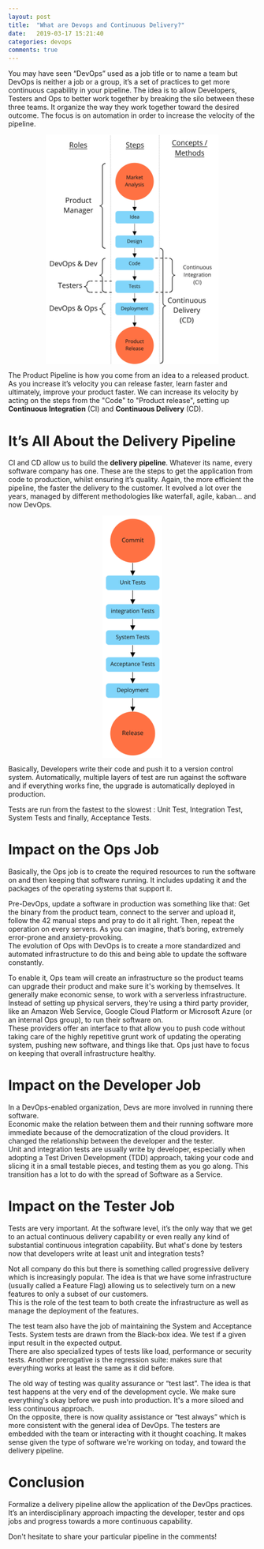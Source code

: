 ```yaml
---
layout: post
title:  "What are Devops and Continuous Delivery?"
date:   2019-03-17 15:21:40
categories: devops
comments: true
---
```


<style type="text/css">
img {
    display: block;
    max-width:350px;
    margin-left: auto;
    margin-right: auto;
}
#delivery-pipeline-fig {
    max-width: 120px;
}
</style>

You may have seen “DevOps” used as a job title or to name a team but DevOps is neither a job or a group, it’s a set of practices to get more continuous capability in your pipeline. The idea is to allow Developers, Testers and Ops to better work together by breaking the silo between these three teams. It organize the way they work together toward the desired outcome. The focus is on automation in order to increase the velocity of the pipeline.  

<img src="/assets/posts/2019-03-17-devops-and-continuous-delivery/product_pipeline.jpg" alt="Product Pipeline">

The Product Pipeline is how you come from an idea to a released product. As you increase it’s velocity you can release faster, learn faster and ultimately, improve your product faster. We can increase its velocity by acting on the steps from the "Code" to "Product release", setting up **Continuous Integration** (CI) and **Continuous Delivery** (CD).  

# It’s All About the Delivery Pipeline

CI and CD allow us to build the **delivery pipeline**. Whatever its name, every software company has one. These are the steps to get the application from code to production, whilst ensuring it’s quality. Again, the more efficient the pipeline, the faster the delivery to the customer. It evolved a lot over the years, managed by different methodologies like waterfall, agile, kaban… and now DevOps.  

<img src="/assets/posts/2019-03-17-devops-and-continuous-delivery/delivery_pipeline.jpg" alt="Delivery Pipeline" id="delivery-pipeline-fig">

Basically, Developers write their code and push it to a version control system. Automatically, multiple layers of test are run against the software and if everything works fine, the upgrade is automatically deployed in production.  

Tests are run from the fastest to the slowest : Unit Test, Integration Test, System Tests and finally, Acceptance Tests.  

# Impact on the Ops Job

Basically, the Ops job is to create the required resources to run the software on and then keeping that software running. It includes updating it and the packages of the operating systems that support it.  

Pre-DevOps, update a software in production was something like that: Get the binary from the product team, connect to the server and upload it, follow the 42 manual steps and pray to do it all right. Then, repeat the operation on every servers. As you can imagine, that’s boring, extremely error-prone and anxiety-provoking.  
The evolution of Ops with DevOps is to create a more standardized and automated infrastructure to do this and being able to update the software constantly.  

To enable it, Ops team will create an infrastructure so the product teams can upgrade their product and make sure it's working by themselves. It generally make economic sense, to work with a serverless infrastructure. Instead of setting up physical servers, they're using a third party provider, like an Amazon Web Service, Google Cloud Platform or Microsoft Azure (or an internal Ops group), to run their software on.  
These providers offer an interface to that allow you to push code without taking care of the highly repetitive grunt work of updating the operating system, pushing new software, and things like that. Ops just have to focus on keeping that overall infrastructure healthy.  

# Impact on the Developer Job

In a DevOps-enabled organization, Devs are more involved in running there software.  
Economic make the relation between them and their running software more immediate because of the democratization of the cloud providers. It changed the relationship between the developer and the tester.  
Unit and integration tests are usually write by developer, especially when adopting a Test Driven Development (TDD) approach, taking your code and slicing it in a small testable pieces, and testing them as you go along. This transition has a lot to do with the spread of Software as a Service.  

# Impact on the Tester Job

Tests are very important. At the software level, it’s the only way that we get to an actual continuous delivery capability or even really any kind of substantial continuous integration capability. But what's done by testers now that developers write at least unit and integration tests?  

Not all company do this but there is something called progressive delivery which is increasingly popular. The idea is that we have some infrastructure (usually called a Feature Flag) allowing us to selectively turn on a new features to only a subset of our customers.  
This is the role of the test team to both create the infrastructure as well as manage the deployment of the features.  

The test team also have the job of maintaining the System and Acceptance Tests. 
System tests are drawn from the Black-box idea. We test if a given input result in the expected output.  
There are also specialized types of tests like load, performance or  security tests.
Another prerogative is the regression suite: makes sure that everything works at least the same as it did before.  

The old way of testing was quality assurance or “test last”. The idea is that test happens at the very end of the development cycle. We make sure everything's okay before we push into production. It's a more siloed and less continuous approach.  
On the opposite, there is now quality assistance or “test always” which is more consistent with the general idea of DevOps. The testers are embedded with the team or interacting with it thought coaching. It makes sense given the type of software we're working on today, and toward the delivery pipeline.  

# Conclusion
Formalize a delivery pipeline allow the application of the DevOps practices. It’s an interdisciplinary approach impacting the developer, tester and ops jobs and progress towards a more continuous capability.  

Don't hesitate to share your particular pipeline in the comments!  
